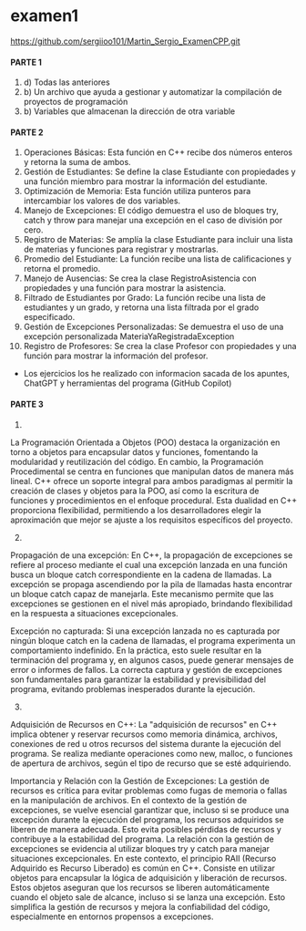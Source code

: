 # examen1
https://github.com/sergiioo101/Martin_Sergio_ExamenCPP.git

#### PARTE 1
1. d) Todas las anteriores
2. b) Un archivo que ayuda a gestionar y automatizar la compilación de proyectos de programación
3. b) Variables que almacenan la dirección de otra variable

#### PARTE 2
1. Operaciones Básicas: Esta función en C++ recibe dos números enteros y retorna la suma de ambos.
2. Gestión de Estudiantes: Se define la clase Estudiante con propiedades y una función miembro para mostrar la información del estudiante.
3. Optimización de Memoria: Esta función utiliza punteros para intercambiar los valores de dos variables.
4. Manejo de Excepciones: El código demuestra el uso de bloques try, catch y throw para manejar una excepción en el caso de división por cero.
5. Registro de Materias: Se amplía la clase Estudiante para incluir una lista de materias y funciones para registrar y mostrarlas.
6. Promedio del Estudiante: La función recibe una lista de calificaciones y retorna el promedio.
7. Manejo de Ausencias: Se crea la clase RegistroAsistencia con propiedades y una función para mostrar la asistencia.
8. Filtrado de Estudiantes por Grado: La función recibe una lista de estudiantes y un grado, y retorna una lista filtrada por el grado especificado.
9. Gestión de Excepciones Personalizadas: Se demuestra el uso de una excepción personalizada MateriaYaRegistradaException
10. Registro de Profesores: Se crea la clase Profesor con propiedades y una función para mostrar la información del profesor.
- Los ejercicios los he realizado con informacion sacada de los apuntes, ChatGPT y herramientas del programa (GitHub Copilot)

#### PARTE 3
1.
La Programación Orientada a Objetos (POO) destaca la organización en torno a objetos para encapsular datos y funciones, fomentando la modularidad y reutilización del código. En cambio, la Programación Procedimental se centra en funciones que manipulan datos de manera más lineal. C++ ofrece un soporte integral para ambos paradigmas al permitir la creación de clases y objetos para la POO, así como la escritura de funciones y procedimientos en el enfoque procedural. Esta dualidad en C++ proporciona flexibilidad, permitiendo a los desarrolladores elegir la aproximación que mejor se ajuste a los requisitos específicos del proyecto.

2. 
Propagación de una excepción:
En C++, la propagación de excepciones se refiere al proceso mediante el cual una excepción lanzada en una función busca un bloque catch correspondiente en la cadena de llamadas. La excepción se propaga ascendiendo por la pila de llamadas hasta encontrar un bloque catch capaz de manejarla. Este mecanismo permite que las excepciones se gestionen en el nivel más apropiado, brindando flexibilidad en la respuesta a situaciones excepcionales.

Excepción no capturada:
Si una excepción lanzada no es capturada por ningún bloque catch en la cadena de llamadas, el programa experimenta un comportamiento indefinido. En la práctica, esto suele resultar en la terminación del programa y, en algunos casos, puede generar mensajes de error o informes de fallos. La correcta captura y gestión de excepciones son fundamentales para garantizar la estabilidad y previsibilidad del programa, evitando problemas inesperados durante la ejecución.

3.
Adquisición de Recursos en C++:
La "adquisición de recursos" en C++ implica obtener y reservar recursos como memoria dinámica, archivos, conexiones de red u otros recursos del sistema durante la ejecución del programa. Se realiza mediante operaciones como new, malloc, o funciones de apertura de archivos, según el tipo de recurso que se esté adquiriendo.

Importancia y Relación con la Gestión de Excepciones:
La gestión de recursos es crítica para evitar problemas como fugas de memoria o fallas en la manipulación de archivos. En el contexto de la gestión de excepciones, se vuelve esencial garantizar que, incluso si se produce una excepción durante la ejecución del programa, los recursos adquiridos se liberen de manera adecuada. Esto evita posibles pérdidas de recursos y contribuye a la estabilidad del programa. La relación con la gestión de excepciones se evidencia al utilizar bloques try y catch para manejar situaciones excepcionales. En este contexto, el principio RAII (Recurso Adquirido es Recurso Liberado) es común en C++. Consiste en utilizar objetos para encapsular la lógica de adquisición y liberación de recursos. Estos objetos aseguran que los recursos se liberen automáticamente cuando el objeto sale de alcance, incluso si se lanza una excepción. Esto simplifica la gestión de recursos y mejora la confiabilidad del código, especialmente en entornos propensos a excepciones.
